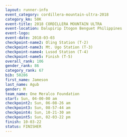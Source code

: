 ```yaml
---
layout: runner-info 
event_category: cordillera-mountain-ultra-2018 
category_km: 50K 
event-title: 2018 CORDILLERA MOUNTAIN ULTRA 
event-location: Dalupirip Itogon Benguet Philippines 
event-logo: 
event-date: 2018-03-03 
checkpoint-name2: Oling Station (T-2) 
checkpoint-name3: Mt. Ugo Station (T-3) 
checkpoint-name4: Lusod Station (T-4) 
checkpoint-name5: Finish (T-5) 
overall_rank: 106
gender_rank: 86
category_rank: 67
bib: 50286
first_name: Jameson
last_name: Agub
gender: M
team_name: One Meralco Foundation
start: Sun, 04-00-00 am
checkpoint2: Sun, 06-08-26 am
checkpoint3: Sun, 08-57-44 am
checkpoint4: Sun, 10-21-30 am
checkpoint5: Sun, 02-03-22 pm
finish: 10-03-22
status: FINISHER
---
```

